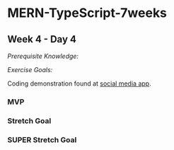 # MERN-TypeScript-7weeks

## Week 4 - Day 4

*Prerequisite Knowledge:*

*Exercise Goals:*

Coding demonstration found at [social media app](https://github.com/sub1ect/Social-media-app).

### MVP

### Stretch Goal

### SUPER Stretch Goal
